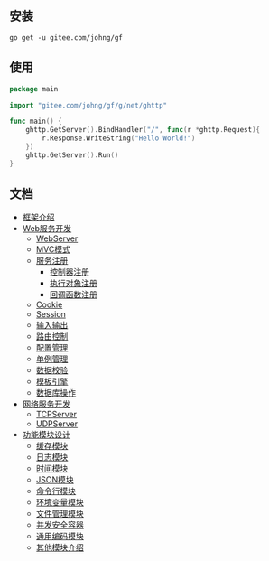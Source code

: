 ## 安装
```
go get -u gitee.com/johng/gf
```

## 使用
```go
package main

import "gitee.com/johng/gf/g/net/ghttp"

func main() {
    ghttp.GetServer().BindHandler("/", func(r *ghttp.Request){
        r.Response.WriteString("Hello World!")
    })
    ghttp.GetServer().Run()
}
```
## 文档
* [框架介绍](https://www.kancloud.cn/johng/gf/494364)
* [Web服务开发](https://www.kancloud.cn/johng/gf/494647)
    * [WebServer](https://www.kancloud.cn/johng/gf/494366)
    * [MVC模式](https://www.kancloud.cn/johng/gf/494367)
    * [服务注册](https://www.kancloud.cn/johng/gf/494368)
        * [控制器注册](https://www.kancloud.cn/johng/gf/494369)
        * [执行对象注册](https://www.kancloud.cn/johng/gf/494370)
        * [回调函数注册](https://www.kancloud.cn/johng/gf/494371)
    * [Cookie](https://www.kancloud.cn/johng/gf/494372)
    * [Session](https://www.kancloud.cn/johng/gf/494373)
    * [输入输出](https://www.kancloud.cn/johng/gf/494374)
    * [路由控制](https://www.kancloud.cn/johng/gf/49437)
    * [配置管理](https://www.kancloud.cn/johng/gf/494376)
    * [单例管理](https://www.kancloud.cn/johng/gf/494377)
    * [数据校验](https://www.kancloud.cn/johng/gf/494378)
    * [模板引擎](https://www.kancloud.cn/johng/gf/494379)
    * [数据库操作](https://www.kancloud.cn/johng/gf/494380)
* [网络服务开发](https://www.kancloud.cn/johng/gf/494648)
    * [TCPServer](https://www.kancloud.cn/johng/gf/494382)
    * [UDPServer](https://www.kancloud.cn/johng/gf/494383)
* [功能模块设计](https://www.kancloud.cn/johng/gf/494384)
    * [缓存模块](https://www.kancloud.cn/johng/gf/494384)
    * [日志模块](https://www.kancloud.cn/johng/gf/494384)
    * [时间模块](https://www.kancloud.cn/johng/gf/494384)
    * [JSON模块](https://www.kancloud.cn/johng/gf/494384)
    * [命令行模块](https://www.kancloud.cn/johng/gf/494384)
    * [环境变量模块](https://www.kancloud.cn/johng/gf/494384)
    * [文件管理模块](https://www.kancloud.cn/johng/gf/494384)
    * [并发安全容器](https://www.kancloud.cn/johng/gf/494384)
    * [通用编码模块](https://www.kancloud.cn/johng/gf/494384)
    * [其他模块介绍](https://www.kancloud.cn/johng/gf/494384)
